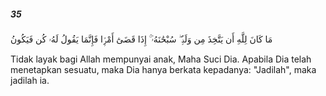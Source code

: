 ##### 35

<span class="ayah">مَا كَانَ لِلَّهِ أَن يَتَّخِذَ مِن وَلَدٍۢ ۖ سُبْحَٰنَهُۥٓ ۚ إِذَا قَضَىٰٓ أَمْرًۭا فَإِنَّمَا يَقُولُ لَهُۥ كُن فَيَكُونُ</span>

<span class="ayah_translation">Tidak layak bagi Allah mempunyai anak, Maha Suci Dia. Apabila Dia telah menetapkan sesuatu, maka Dia hanya berkata kepadanya: "Jadilah", maka jadilah ia.</span>
